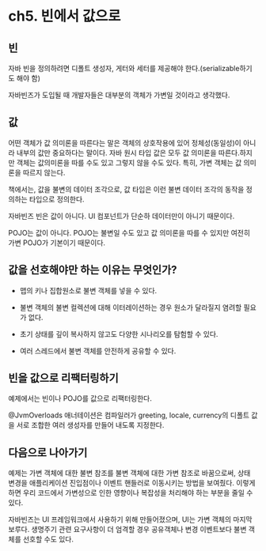 # ch5.  빈에서 값으로

## 빈
자바 빈을 정의하려면 디폴트 생성자, 게터와 세터를 제공해야 한다.(serializable하기도 해야 함)

자바빈즈가 도입될 때 개발자들은 대부분의 객체가 가변일 것이라고 생각했다.

## 값
어떤 객체가 값 의미론을 따른다는 말은 객체의 상호작용에 있어 정체성(동일성)이 아니라 내부의 값만 중요하다는 말이다. 자바 원시 타입 값은 모두 값 의미론을 따른다.하지만 객체는 값의미론을 따를 수도 있고 그렇지 않을 수도 있다. 특히, 가변 객체는 값 의미론을 따르지 않는다.

책에서는, 값을 불변의 데이터 조각으로, 값 타입은 이런 불변 데이터 조각의 동작을 정의하는 타입으로 정의한다.

자바빈즈 빈은 값이 아니다. UI 컴포넌트가 단순하 데이터만이 아니기 때문이다.

POJO는 값이 아니다. POJO는 불변일 수도 있고 값 의미론을 따를 수 있지만 여전히 가변 POJO가 기본이기 때문이다.

## 값을 선호해야만 하는 이유는 무엇인가?
- 맵의 키나 집합원소로 불변 객체를 넣을 수 있다.

- 불변 객체의 불변 컬렉션에 대해 이터레이션하는 경우 원소가 달라질지 염려할 필요가 없다.

- 초기 상태를 깊이 복사하지 않고도 다양한 시나리오를 탐험할 수 있다.

- 여러 스레드에서 불변 객체를 안전하게 공유할 수 있다.

## 빈을 값으로 리팩터링하기
예제에서는 빈이나 POJO를 값으로 리팩터링한다.

@JvmOverloads 애너테이션은 컴파일러가 greeting, locale, currency의 디폴트 값을 서로 조합한 여러 생성자를 만들어 내도록 지정한다.

## 다음으로 나아가기
예제는 가변 객체에 대한 불변 참조를 불변 객체에 대한 가변 참조로 바꿈으로써, 상태 변경을 애플리케이션 진입점이나 이벤트 핸들러로 이동시키는 방법을 보여줬다. 이렇게 하면 우리 코드에서 가변성으로 인한 영향이나 복잡성을 처리해야 하는 부분을 줄일 수 있다.

자바빈즈는 UI 프레임워크에서 사용하기 위해 만들어졌으며, UI는 가변 객체의 마지막 보루다. 생명주기 관련 요구사항이 더 엄격할 경우 공유객체나 변경 이벤트보다 불변 객체를 선호할 수도 있다.
